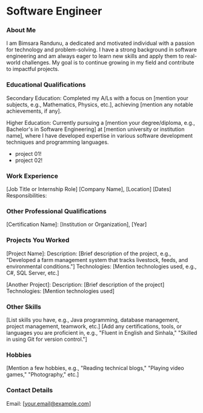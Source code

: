# Software Engineer

### About Me
I am Bimsara Randunu, a dedicated and motivated individual with a passion for technology and problem-solving. I have a strong background in software engineering and am always eager to learn new skills and apply them to real-world challenges. My goal is to continue growing in my field and contribute to impactful projects.

### Educational Qualifications
Secondary Education:
Completed my A/Ls with a focus on [mention your subjects, e.g., Mathematics, Physics, etc.], achieving [mention any notable achievements, if any].

Higher Education:
Currently pursuing a [mention your degree/diploma, e.g., Bachelor's in Software Engineering] at [mention university or institution name], where I have developed expertise in various software development techniques and programming languages.
- project 01!
- project 02!

### Work Experience
[Job Title or Internship Role]
[Company Name], [Location]
[Dates]
Responsibilities:

### Other Professional Qualifications
[Certification Name]:
[Institution or Organization], [Year]

### Projects You Worked 
[Project Name]:
Description: [Brief description of the project, e.g., "Developed a farm management system that tracks livestock, feeds, and environmental conditions."]
Technologies: [Mention technologies used, e.g., C#, SQL Server, etc.]

[Another Project]:
Description: [Brief description of the project]
Technologies: [Mention technologies used]

### Other Skills
[List skills you have, e.g., Java programming, database management, project management, teamwork, etc.]
[Add any certifications, tools, or languages you are proficient in, e.g., "Fluent in English and Sinhala," "Skilled in using Git for version control."]

### Hobbies
[Mention a few hobbies, e.g., "Reading technical blogs," "Playing video games," "Photography," etc.]

### Contact Details
Email: [your.email@example.com]
